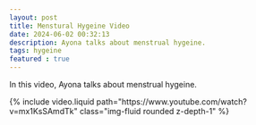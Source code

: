 ```yaml
---
layout: post
title: Menstural Hygeine Video
date: 2024-06-02 00:32:13
description: Ayona talks about menstrual hygeine.
tags: hygeine
featured : true
---
```


In this video, Ayona talks about menstrual hygeine.

<div class="row mt-3">
    <div class="col-sm mt-3 mt-md-0">
        {% include video.liquid path="https://www.youtube.com/watch?v=mx1KsSAmdTk" class="img-fluid rounded z-depth-1" %}
    </div>
</div>